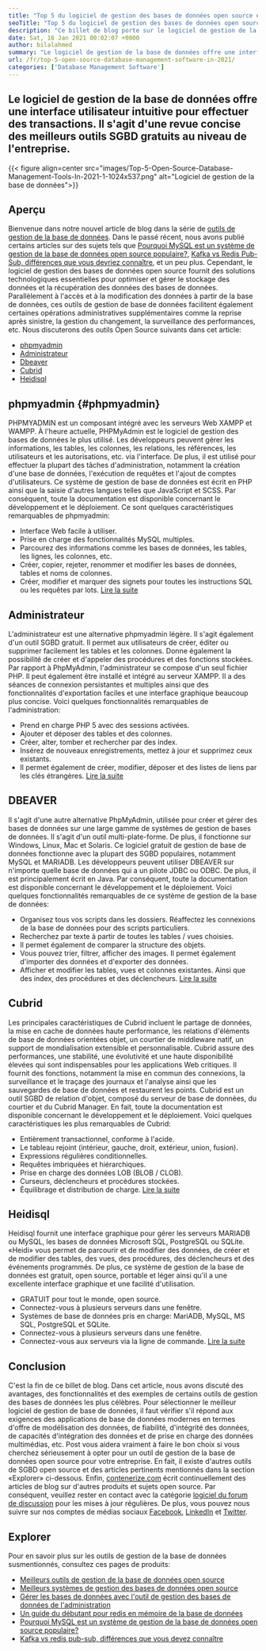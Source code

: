 ```yaml
---
title: "Top 5 du logiciel de gestion des bases de données open source en 2021" 
seoTitle: "Top 5 du logiciel de gestion des bases de données open source en 2021" 
description: "Ce billet de blog porte sur le logiciel de gestion de la base de données auto-hébergé et open-source. Ce sont PhpmyAdmin, Administrateur, DBeaver, Cubrid et Heidisql." 
date: Sat, 16 Jan 2021 00:02:07 +0000
author: bilalahmed
summary: "Le logiciel de gestion de la base de données offre une interface utilisateur intuitive pour effectuer des transactions. Il s'agit d'une revue concise des meilleurs outils SGBD gratuits au niveau de l'entreprise." 
url: /fr/top-5-open-source-database-management-software-in-2021/
categories: ['Database Management Software']
---
```


## Le logiciel de gestion de la base de données offre une interface utilisateur intuitive pour effectuer des transactions. Il s'agit d'une revue concise des meilleurs outils SGBD gratuits au niveau de l'entreprise.

{{< figure align=center src="images/Top-5-Open-Source-Database-Management-Tools-In-2021-1-1024x537.png" alt="Logiciel de gestion de la base de données">}}


## Aperçu
Bienvenue dans notre nouvel article de blog dans la série de [outils de gestion de la base de données][1]. Dans le passé récent, nous avons publié certains articles sur des sujets tels que [Pourquoi MySQL est un système de gestion de la base de données open source populaire?][2], [Kafka vs Redis Pub-Sub, différences que vous devriez connaître][3], et un peu plus. Cependant, le logiciel de gestion des bases de données open source fournit des solutions technologiques essentielles pour optimiser et gérer le stockage des données et la récupération des données des bases de données. Parallèlement à l'accès et à la modification des données à partir de la base de données, ces outils de gestion de base de données facilitent également certaines opérations administratives supplémentaires comme la reprise après sinistre, la gestion du changement, la surveillance des performances, etc.
Nous discuterons des outils Open Source suivants dans cet article:
  * [phpmyadmin][4]
  * [Administrateur][5]
  * [Dbeaver][6]
  * [Cubrid][7]
  * [Heidisql][8]

## phpmyadmin {#phpmyadmin}

PHPMYADMIN est un composant intégré avec les serveurs Web XAMPP et WAMPP. À l'heure actuelle, PHPMyAdmin est le logiciel de gestion des bases de données le plus utilisé. Les développeurs peuvent gérer les informations, les tables, les colonnes, les relations, les références, les utilisateurs et les autorisations, etc. via l'interface. De plus, il est utilisé pour effectuer la plupart des tâches d'administration, notamment la création d'une base de données, l'exécution de requêtes et l'ajout de comptes d'utilisateurs. Ce système de gestion de base de données est écrit en PHP ainsi que la saisie d'autres langues telles que JavaScript et SCSS. Par conséquent, toute la documentation est disponible concernant le développement et le déploiement. Ce sont quelques caractéristiques remarquables de phpmyadmin:
  * Interface Web facile à utiliser.
  * Prise en charge des fonctionnalités MySQL multiples.
  * Parcourez des informations comme les bases de données, les tables, les lignes, les colonnes, etc.
  * Créer, copier, rejeter, renommer et modifier les bases de données, tables et noms de colonnes.
  * Créer, modifier et marquer des signets pour toutes les instructions SQL ou les requêtes par lots.
[Lire la suite][9]

## Administrateur
L'administrateur est une alternative phpmyadmin légère. Il s'agit également d'un outil SGBD gratuit. Il permet aux utilisateurs de créer, éditer ou supprimer facilement les tables et les colonnes. Donne également la possibilité de créer et d'appeler des procédures et des fonctions stockées. Par rapport à PhpMyAdmin, l'administrateur se compose d'un seul fichier PHP. Il peut également être installé et intégré au serveur XAMPP. Il a des séances de connexion persistantes et multiples ainsi que des fonctionnalités d'exportation faciles et une interface graphique beaucoup plus concise. Voici quelques fonctionnalités remarquables de l'administration:
  * Prend en charge PHP 5 avec des sessions activées.
  * Ajouter et déposer des tables et des colonnes.
  * Créer, alter, tomber et rechercher par des index.
  * Insérez de nouveaux enregistrements, mettez à jour et supprimez ceux existants.
  * Il permet également de créer, modifier, déposer et des listes de liens par les clés étrangères.
[Lire la suite][10]

## DBEAVER
Il s'agit d'une autre alternative PhpMyAdmin, utilisée pour créer et gérer des bases de données sur une large gamme de systèmes de gestion de bases de données. Il s'agit d'un outil multi-plate-forme. De plus, il fonctionne sur Windows, Linux, Mac et Solaris. Ce logiciel gratuit de gestion de base de données fonctionne avec la plupart des SGBD populaires, notamment MySQL et MARIADB. Les développeurs peuvent utiliser DBEAVER sur n'importe quelle base de données qui a un pilote JDBC ou ODBC. De plus, il est principalement écrit en Java. Par conséquent, toute la documentation est disponible concernant le développement et le déploiement. Voici quelques fonctionnalités remarquables de ce système de gestion de la base de données:
  * Organisez tous vos scripts dans les dossiers. Réaffectez les connexions de la base de données pour des scripts particuliers.
  * Recherchez par texte à partir de toutes les tables / vues choisies.
  * Il permet également de comparer la structure des objets.
  * Vous pouvez trier, filtrer, afficher des images. Il permet également d'importer des données et d'exporter des données.
  * Afficher et modifier les tables, vues et colonnes existantes. Ainsi que des index, des procédures et des déclencheurs.
[Lire la suite][11]

## Cubrid
Les principales caractéristiques de Cubrid incluent le partage de données, la mise en cache de données haute performance, les relations d'éléments de base de données orientées objet, un courtier de middleware natif, un support de mondialisation extensible et personnalisable. Cubrid assure des performances, une stabilité, une évolutivité et une haute disponibilité élevées qui sont indispensables pour les applications Web critiques. Il fournit des fonctions, notamment la mise en commun des connexions, la surveillance et le traçage des journaux et l'analyse ainsi que les sauvegardes de base de données et restaurent les points. Cubrid est un outil SGBD de relation d'objet, composé du serveur de base de données, du courtier et du Cubrid Manager. En fait, toute la documentation est disponible concernant le développement et le déploiement. Voici quelques caractéristiques les plus remarquables de Cubrid:
  * Entièrement transactionnel, conforme à l'acide.
  * Le tableau rejoint (intérieur, gauche, droit, extérieur, union, fusion).
  * Expressions régulières conditionnelles.
  * Requêtes imbriquées et hiérarchiques.
  * Prise en charge des données LOB (BLOB / CLOB).
  * Curseurs, déclencheurs et procédures stockées.
  * Équilibrage et distribution de charge.
[Lire la suite][12]

## Heidisql
Heidisql fournit une interface graphique pour gérer les serveurs MARIADB ou MySQL, les bases de données Microsoft SQL, PostgreSQL ou SQLite. «Heidi» vous permet de parcourir et de modifier des données, de créer et de modifier des tables, des vues, des procédures, des déclencheurs et des événements programmés. De plus, ce système de gestion de la base de données est gratuit, open source, portable et léger ainsi qu'il a une excellente interface graphique et une facilité d'utilisation.
  * GRATUIT pour tout le monde, open source.
  * Connectez-vous à plusieurs serveurs dans une fenêtre.
  * Systèmes de base de données pris en charge: MariADB, MySQL, MS SQL, PostgreSQL et SQLite.
  * Connectez-vous à plusieurs serveurs dans une fenêtre.
  * Connectez-vous aux serveurs via la ligne de commande.
[Lire la suite][13]

## Conclusion
C'est la fin de ce billet de blog. Dans cet article, nous avons discuté des avantages, des fonctionnalités et des exemples de certains outils de gestion des bases de données les plus célèbres. Pour sélectionner le meilleur logiciel de gestion de base de données, il faut vérifier s'il répond aux exigences des applications de base de données modernes en termes d'offre de modélisation des données, de fiabilité, d'intégrité des données, de capacités d'intégration des données et de prise en charge des données multimédias, etc. Post vous aidera vraiment à faire le bon choix si vous cherchez sérieusement à opter pour un outil de gestion de la base de données open source pour votre entreprise. En fait, il existe d'autres outils de SGBD open source et des articles pertinents mentionnés dans la section «Explorer» ci-dessous.
Enfin, [contenerize.com][14] écrit continuellement des articles de blog sur d'autres produits et sujets open source. Par conséquent, veuillez rester en contact avec la catégorie [logiciel du forum de discussion][15] pour les mises à jour régulières. De plus, vous pouvez nous suivre sur nos comptes de médias sociaux [Facebook][16], [LinkedIn][17] et [Twitter][18].

## Explorer
Pour en savoir plus sur les outils de gestion de la base de données susmentionnés, consultez ces pages de produits:
  * [Meilleurs outils de gestion de la base de données open source][1]
  * [Meilleurs systèmes de gestion des bases de données open source][19]
  * [Gérer les bases de données avec l'outil de gestion des bases de données de l'administration][20]
  * [Un guide du débutant pour redis en mémoire de la base de données][21]
  * [Pourquoi MySQL est un système de gestion de la base de données open source populaire?][2]
  * [Kafka vs redis pub-sub, différences que vous devez connaître][3]



[1]: https://products.containerize.com/database-management/
[2]: https://blog.containerize.com/2021/02/18/why-mysql-is-a-popular-open-source-database-management-system/
[3]: https://blog.containerize.com/database-management-software/kafka-vs-redis-pub-sub-differences-which-you-should-know/
[4]: #phpmyadmin
[5]: #adminer
[6]: #dbeaver
[7]: #cubrid
[8]: #heidisql
[9]: https://products.containerize.com/database-management/phpmyadmin
[10]: https://products.containerize.com/database-management/adminer
[11]: https://products.containerize.com/database-management/dbeaver
[12]: https://products.containerize.com/database-management/cubrid
[13]: https://products.containerize.com/database-management/heidisql
[14]: https://www.containerize.com/
[15]: https://products.containerize.com/discussion-forum/
[16]: https://web.facebook.com/containerize
[17]: https://www.linkedin.com/company/containerize/
[18]: https://twitter.com/containerize_co
[19]: https://products.containerize.com/database-management-system
[20]: https://blog.containerize.com/2021/03/05/manage-databases-with-adminer-database-management-tool/
[21]: https://blog.containerize.com/database-management-software/a-beginners-guide-to-redis-in-memory-database/

